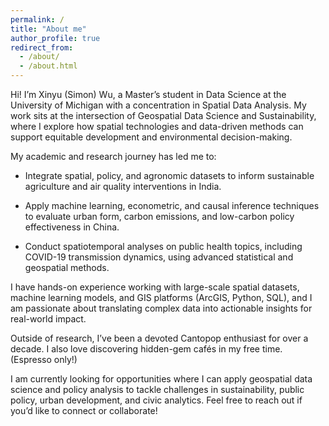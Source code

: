 ```yaml
---
permalink: /
title: "About me"
author_profile: true
redirect_from: 
  - /about/
  - /about.html
---
```

Hi! I’m Xinyu (Simon) Wu, a Master’s student in Data Science at the University of Michigan with a concentration in Spatial Data Analysis. My work sits at the intersection of Geospatial Data Science and Sustainability, where I explore how spatial technologies and data-driven methods can support equitable development and environmental decision-making.

My academic and research journey has led me to:

- Integrate spatial, policy, and agronomic datasets to inform sustainable agriculture and air quality interventions in India.

- Apply machine learning, econometric, and causal inference techniques to evaluate urban form, carbon emissions, and low-carbon policy effectiveness in China.

- Conduct spatiotemporal analyses on public health topics, including COVID-19 transmission dynamics, using advanced statistical and geospatial methods.

I have hands-on experience working with large-scale spatial datasets, machine learning models, and GIS platforms (ArcGIS, Python, SQL), and I am passionate about translating complex data into actionable insights for real-world impact.

Outside of research, I’ve been a devoted Cantopop enthusiast for over a decade. I also love discovering hidden-gem cafés in my free time. (Espresso only!)

I am currently looking for opportunities where I can apply geospatial data science and policy analysis to tackle challenges in sustainability, public policy, urban development, and civic analytics. Feel free to reach out if you’d like to connect or collaborate!
